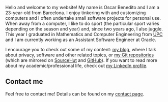 <!-- priority: 1.0 -->
<!-- extraheader: <link rel="me" href="https://github.com/oscarbenedito"/><link rel="me" href="https://gitlab.com/oscarbenedito"/><link rel="me" href="mailto:oscar@oscarbenedito.com"/><link rel="pgpkey" href="/pgp/pubkey.asc"/> -->
<!-- description: Hello and welcome to my website! I'm Oscar Benedito and this is my corner of the Internet. -->

Hello and welcome to my website! My name is Oscar Benedito and I am a
23-year-old from Barcelona. I enjoy tinkering with and customizing computers and
I often undertake small software projects for personal use. When away from a
computer, I like to do sport (the particular sport varies depending on the
season and year) and, since two years ago, I also juggle. This year I graduated
in Mathematics and Computer Engineering from [UPC][upc] and I am currently
working as an Assistant Software Engineer at Oracle.

I encourage you to check out some of my content: [my blog][blog], where I talk
about privacy, software and other related topics, or [my Git repositories][git]
(which are mirrored on [SourceHut][sh] and [GitHub][gh]). If you want to read
more about my academic/professional life, check out [my LinkedIn profile][li].

## Contact me

Feel free to contact me! Details can be found on my [contact page][c].


[upc]: <https://www.upc.edu/en> "Universitat Politècnica de Catalunya (UPC)"
[blog]: </blog/> "Personal blog"
[git]: <https://git.oscarbenedito.com> "Personal Git server"
[sh]: <https://git.sr.ht/~ob> "Sourcehut Git repositories"
[gh]: <https://github.com/oscarbenedito> "GitHub profile"
[li]: <https://www.linkedin.com/in/oscarbenedito> "LinkedIn profile"
[c]: </contact/> "Contact page"
